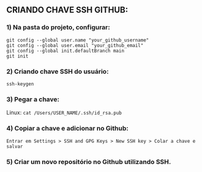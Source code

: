 ## CRIANDO CHAVE SSH GITHUB:

### 1) Na pasta do projeto, configurar:

```
git config --global user.name "your_github_username"
git config --global user.email "your_github_email"
git config --global init.defaultBranch main
git init
```

### 2) Criando chave SSH do usuário:

```
ssh-keygen
```

### 3) Pegar a chave:

Linux: ```cat /Users/USER_NAME/.ssh/id_rsa.pub```

### 4) Copiar a chave e adicionar no Github:

```
Entrar em Settings > SSH and GPG Keys > New SSH key > Colar a chave e salvar
```

### 5) Criar um novo repositório no Github utilizando SSH.